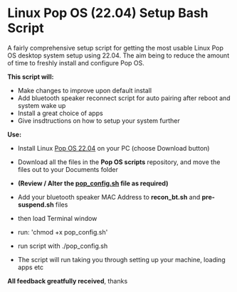 # Linux Pop OS (22.04) Setup Bash Script

A fairly comprehensive setup script for getting the most usable Linux Pop OS desktop system setup using 22.04.  The aim being to reduce the amount of time to freshly install and configure Pop OS.

**This script will:**

- Make changes to improve upon default install
- Add bluetooth speaker reconnect script for auto pairing after reboot and system wake up
- Install a great choice of apps
- Give insdtructions on how to setup your system further 

**Use:**

- Install Linux [Pop OS 22.04](https://pop.system76.com/) on your PC (choose Download button)
- Download all the files in the **Pop OS scripts** repository, and move the files out to your Documents folder

- **(Review / Alter the [pop_config.sh](https://github.com/Mr-Tea-Baggins/Linux-Pop-OS-Setup-Bash-Script-22.04/blob/main/Pop%20OS%20scripts/pop_config.sh) file as required)**
- Add your bluetooth speaker MAC Address to **recon_bt.sh** and **pre-suspend.sh** files
- then load Terminal window
- run: 'chmod +x pop_config.sh'
- run script with ./pop_config.sh
- The script will run taking you through setting up your machine, loading apps etc

**All feedback greatfully received**, thanks

